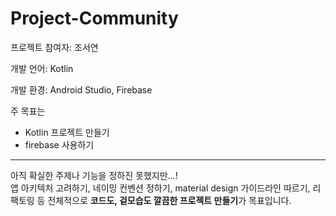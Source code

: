 # Project-Community

프로젝트 참여자: 조서연


개발 언어: Kotlin


개발 환경: Android Studio, Firebase


주 목표는 

- Kotlin 프로젝트 만들기
- firebase 사용하기

---

아직 확실한 주제나 기능을 정하진 못했지만...!<br>
앱 아키텍처 고려하기, 네이밍 컨벤션 정하기, material design 가이드라인 따르기, 리팩토링 등 전체적으로 **코드도, 겉모습도 깔끔한 프로젝트 만들기**가 목표입니다.<br>
